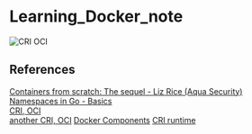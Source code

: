 # Learning_Docker_note

![CRI OCI](https://containerd.io/img/architecture.png)

## References
[Containers from scratch: The sequel - Liz Rice (Aqua Security)](https://www.youtube.com/watch?v=_TsSmSu57Zo) </br>
[Namespaces in Go - Basics](https://medium.com/@teddyking/namespaces-in-go-basics-e3f0fc1ff69a) </br>
[CRI, OCI](https://www.capitalone.com/tech/cloud/container-runtime/#:~:text=The%20CRI%20has%20additional%20concerns%20over%20an%20OCI,tightly%20focused%20on%20creating%20containers%20on%20a%20machine.) </br>
[another CRI, OCI](https://www.youtube.com/watch?v=RyXL1zOa8Bw)
[Docker Components](https://medium.com/faun/an-overall-view-on-docker-ecosystem-containers-moby-swarm-linuxkit-containerd-kubernetes-5e4972a6a1e8)
[CRI runtime](https://www.youtube.com/watch?v=92MQcV0GSyk)
